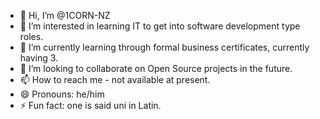 - 👋 Hi, I’m @1CORN-NZ
- 👀 I’m interested in learning IT to get into software development type roles.
- 🌱 I’m currently learning through formal business certificates, currently having 3.
- 💞️ I’m looking to collaborate on Open Source projects in the future.
- 📫 How to reach me - not available at present.
- 😄 Pronouns: he/him
- ⚡ Fun fact: one is said uni in Latin.

<!---
1CORN-NZ/1CORN-NZ is a ✨ special ✨ repository because its `README.md` (this file) appears on your GitHub profile.
You can click the Preview link to take a look at your changes.
--->
